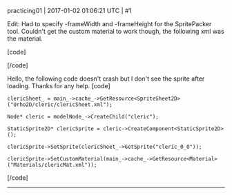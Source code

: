 practicing01 | 2017-01-02 01:06:21 UTC | #1

Edit: Had to specify -frameWidth and -frameHeight for the SpritePacker tool.  Couldn't get the custom material to work though, the following xml was the material.

[code]
<?xml version="1.0"?>
<material>
	<technique name="Techniques/DiffNormal.xml" />
	<texture unit="diffuse" name="Urho2D/cleric/cleric.png" />
	<texture unit="normal" name="Urho2D/cleric/clericN.png" />
	<parameter name="UOffset" value="1 0 0 0" />
	<parameter name="VOffset" value="0 1 0 0" />
	<parameter name="MatDiffColor" value="1 1 1 1" />
	<parameter name="MatEmissiveColor" value="0 0 0" />
	<parameter name="MatEnvMapColor" value="1 1 1" />
	<parameter name="MatSpecColor" value="1 1 1 16" />
	<cull value="none" />
	<shadowcull value="none" />
	<fill value="solid" />
    	<depthbias constant="-0.00001" slopescaled="0" />
</material>

[/code]

Hello, the following code doesn't crash but I don't see the sprite after loading.  Thanks for any help.
[code]

    clericSheet_ = main_->cache_->GetResource<SpriteSheet2D>("Urho2D/cleric/clericSheet.xml");

    Node* cleric = modelNode_->CreateChild("cleric");

    StaticSprite2D* clericSprite = cleric->CreateComponent<StaticSprite2D>();

    clericSprite->SetSprite(clericSheet_->GetSprite("cleric_0_0"));

    clericSprite->SetCustomMaterial(main_->cache_->GetResource<Material>("Materials/clericMat.xml"));

[/code]

-------------------------

